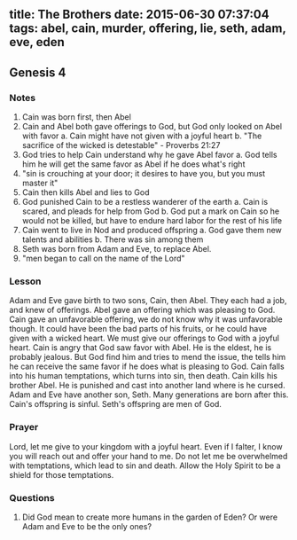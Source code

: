 title: The Brothers
date: 2015-06-30 07:37:04
tags: abel, cain, murder, offering, lie, seth, adam, eve, eden
---

## Genesis 4

### Notes

1. Cain was born first, then Abel
2. Cain and Abel both gave offerings to God, but God only looked on Abel with favor
  a. Cain might have not given with a joyful heart
  b. "The sacrifice of the wicked is detestable" - Proverbs 21:27
3. God tries to help Cain understand why he gave Abel favor
  a. God tells him he will get the same favor as Abel if he does what's right
4. "sin is crouching at your door; it desires to have you, but you must master it"
5. Cain then kills Abel and lies to God
6. God punished Cain to be a restless wanderer of the earth
  a. Cain is scared, and pleads for help from God
  b. God put a mark on Cain so he would not be killed, but have to endure hard labor for the rest of his life
7. Cain went to live in Nod and produced offspring
  a. God gave them new talents and abilities
  b. There was sin among them
8. Seth was born from Adam and Eve, to replace Abel.
9. "men began to call on the name of the Lord"

### Lesson

Adam and Eve gave birth to two sons, Cain, then Abel. They each had a job, and knew of offerings. Abel gave an offering which was pleasing to God. Cain gave an unfavorable offering, we do not know why it was unfavorable though. It could have been the bad parts of his fruits, or he could have given with a wicked heart. We must give our offerings to God with a joyful heart. Cain is angry that God saw favor with Abel. He is the eldest, he is probably jealous. But God find him and tries to mend the issue, the tells him he can receive the same favor if he does what is pleasing to God. Cain falls into his human temptations, which turns into sin, then death. Cain kills his brother Abel. He is punished and cast into another land where is he cursed. Adam and Eve have another son, Seth. Many generations are born after this. Cain's offspring is sinful. Seth's offspring are men of God.

### Prayer

Lord, let me give to your kingdom with a joyful heart. Even if I falter, I know you will reach out and offer your hand to me. Do not let me be overwhelmed with temptations, which lead to sin and death. Allow the Holy Spirit to be a shield for those temptations.

### Questions

1. Did God mean to create more humans in the garden of Eden? Or were Adam and Eve to be the only ones?
